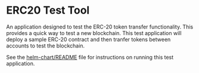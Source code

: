 # ERC20 Test Tool

An application designed to test the ERC-20 token transfer functionality. This provides a quick way to test a new blockchain. This test application will deploy a sample ERC-20 contract and then tranfer tokens between accounts to test the blockchain.

See the [helm-chart/README](./helm-chart/README.md) file for instructions on running this test application.
